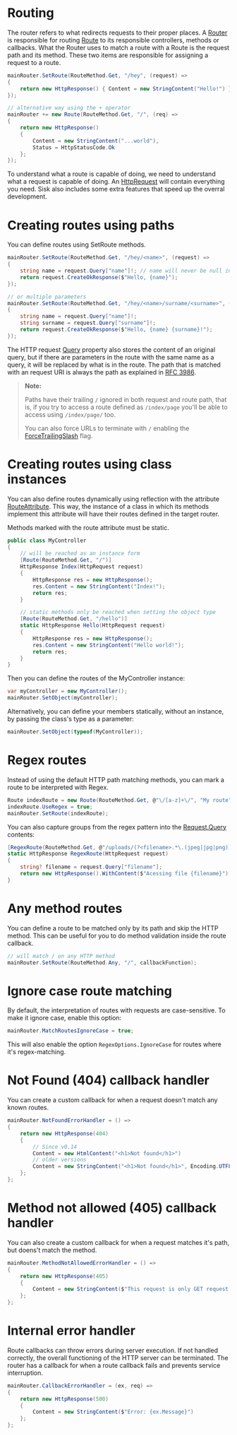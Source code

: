 # Routing

The router refers to what redirects requests to their proper places. A [Router](/read?q=/contents/spec/Sisk.Core.Routing.Router) is responsible for routing [Route](/read?q=/contents/spec/Sisk.Core.Routing.Route) to its responsible controllers, methods or callbacks. What the Router uses to match a route with a Route is the request path and its method. These two items are responsible for assigning a request to a route.

```cs
mainRouter.SetRoute(RouteMethod.Get, "/hey", (request) =>
{
    return new HttpResponse() { Content = new StringContent("Hello!") };
});

// alternative way using the + operator
mainRouter += new Route(RouteMethod.Get, "/", (req) =>
{
    return new HttpResponse()
    {
        Content = new StringContent("...world"),
        Status = HttpStatusCode.Ok
    };
});
```

To understand what a route is capable of doing, we need to understand what a request is capable of doing. An [HttpRequest](/read?q=/contents/spec/Sisk.Core.Http.HttpRequest) will contain everything you need. Sisk also includes some extra features that speed up the overral development.

# Creating routes using paths

You can define routes using SetRoute methods.

```cs
mainRouter.SetRoute(RouteMethod.Get, "/hey/<name>", (request) =>
{
    string name = request.Query["name"]!; // name will never be null in this context
    return request.CreateOkResponse($"Hello, {name}");
});

// or multiple parameters
mainRouter.SetRoute(RouteMethod.Get, "/hey/<name>/surname/<surname>", (request) =>
{
    string name = request.Query["name"]!;
    string surname = request.Query["surname"]!;
    return request.CreateOkResponse($"Hello, {name} {surname}!");
});
```

The HTTP request [Query](/read?q=/contents/spec/Sisk.Core.Http.HttpRequest.Query) property also stores the content of an original query, but if there are parameters in the route with the same name as a query, it will be replaced by what is in the route. The path that is matched with an request URI is always the path as explained in [RFC 3986](https://www.rfc-editor.org/rfc/rfc3986#section-3.3).

> **Note:**
>
> Paths have their trailing `/` ignored in both request and route path, that is, if you try to access a route defined as `/index/page` you'll be able to access using `/index/page/` too.
>
> You can also force URLs to terminate with `/` enabling the [ForceTrailingSlash](/read?q=/contents/spec/Sisk.Core.Http.HttpServerFlags.ForceTrailingSlash) flag.

# Creating routes using class instances

You can also define routes dynamically using reflection with the attribute [RouteAttribute](/read?q=/contents/spec/Sisk.Core.Routing.RouteAttribute). This way, the instance of a class in which its methods implement this attribute will have their routes defined in the target router.

Methods marked with the route attribute must be static.

```cs
public class MyController
{
    // will be reached as an instance form
    [Route(RouteMethod.Get, "/")]
    HttpResponse Index(HttpRequest request)
    {
        HttpResponse res = new HttpResponse();
        res.Content = new StringContent("Index!");
        return res;
    }

    // static methods only be reached when setting the object type
    [Route(RouteMethod.Get, "/hello")]
    static HttpResponse Hello(HttpRequest request)
    {
        HttpResponse res = new HttpResponse();
        res.Content = new StringContent("Hello world!");
        return res;
    }
}
```

Then you can define the routes of the MyController instance:

```cs
var myController = new MyController();
mainRouter.SetObject(myController);
```

Alternatively, you can define your members statically, without an instance, by passing the class's type as a parameter:

```cs
mainRouter.SetObject(typeof(MyController));
```

# Regex routes

Instead of using the default HTTP path matching methods, you can mark a route to be interpreted with Regex.

```cs
Route indexRoute = new Route(RouteMethod.Get, @"\/[a-z]+\/", "My route", IndexPage, null);
indexRoute.UseRegex = true;
mainRouter.SetRoute(indexRoute);
```

You can also capture groups from the regex pattern into the [Request.Query](/read?q=/contents/spec/Sisk.Core.Http.HttpRequest.Query.md) contents:

```cs
[RegexRoute(RouteMethod.Get, @"/uploads/(?<filename>.*\.(jpeg|jpg|png))")]
static HttpResponse RegexRoute(HttpRequest request)
{
    string? filename = request.Query["filename"];
    return new HttpResponse().WithContent($"Acessing file {filename}");
}
```

# Any method routes

You can define a route to be matched only by its path and skip the HTTP method. This can be useful for you to do method validation inside the route callback.

```cs
// will match / on any HTTP method
mainRouter.SetRoute(RouteMethod.Any, "/", callbackFunction);
```

# Ignore case route matching

By default, the interpretation of routes with requests are case-sensitive. To make it ignore case, enable this option:

```cs
mainRouter.MatchRoutesIgnoreCase = true;
```

This will also enable the option `RegexOptions.IgnoreCase` for routes where it's regex-matching.

# Not Found (404) callback handler

You can create a custom callback for when a request doesn't match any known routes.

```cs
mainRouter.NotFoundErrorHandler = () =>
{
    return new HttpResponse(404)
    {
        // Since v0.14
        Content = new HtmlContent("<h1>Not found</h1>")
        // older versions
        Content = new StringContent("<h1>Not found</h1>", Encoding.UTF8, "text/html")
    };
};
```

# Method not allowed (405) callback handler

You can also create a custom callback for when a request matches it's path, but doens't match the method.

```cs
mainRouter.MethodNotAllowedErrorHandler = () =>
{
    return new HttpResponse(405)
    {
        Content = new StringContent($"This request is only GET request!")
    };
};
```

# Internal error handler

Route callbacks can throw errors during server execution. If not handled correctly, the overall functioning of the HTTP server can be terminated. The router has a callback for when a route callback fails and prevents service interruption.

```cs
mainRouter.CallbackErrorHandler = (ex, req) =>
{
    return new HttpResponse(500)
    {
        Content = new StringContent($"Error: {ex.Message}")
    };
};
```